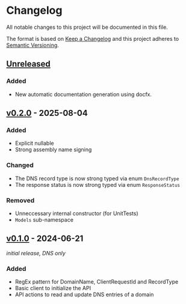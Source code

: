 # Changelog

All notable changes to this project will be documented in this file.

The format is based on [Keep a Changelog](https://keepachangelog.com/en/1.1.0/)
and this project adheres to [Semantic Versioning](https://semver.org/spec/v2.0.0.html).

## [Unreleased]

### Added

- New automatic documentation generation using docfx.


## [v0.2.0] - 2025-08-04

### Added

- Explicit nullable
- Strong assembly name signing

### Changed

- The DNS record type is now strong typed via enum `DnsRecordType`
- The response status is now strong typed via enum `ResponseStatus`

### Removed

- Unneccessary internal constructor (for UnitTests)
- `Models` sub-namespace


## [v0.1.0] - 2024-06-21

_initial release, DNS only_

### Added

- RegEx pattern for DomainName, ClientRequestId and RecordType
- Basic client to initialize the API
- API actions to read and update DNS entries of a domain



[Unreleased]: https://github.com/AM-WD/netcup-ccp-api/compare/v0.2.0...HEAD

[v0.2.0]: https://github.com/AM-WD/netcup-ccp-api/compare/v0.1.0...v0.2.0
[v0.1.0]: https://github.com/AM-WD/netcup-ccp-api/commits/v0.1.0
